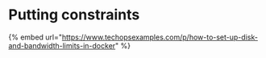 # Putting constraints

{% embed url="https://www.techopsexamples.com/p/how-to-set-up-disk-and-bandwidth-limits-in-docker" %}
